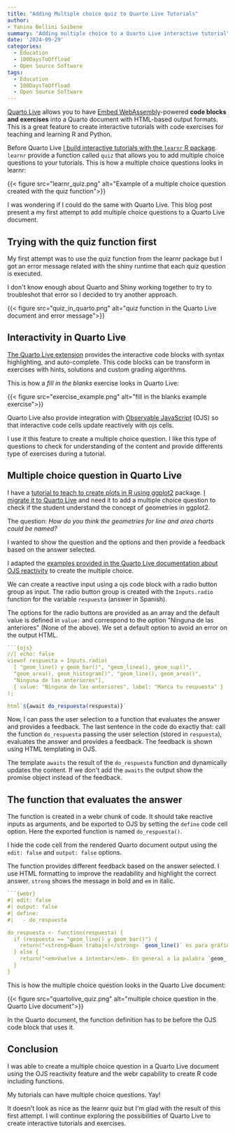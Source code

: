 ```yaml
---
title: "Adding Multiple choice quiz to Quarto Live Tutorials"
author: 
- Yanina Bellini Saibene
summary: "Adding multiple choice to a Quarto Live interactive tutorial" 
date: '2024-09-29'
categories:
  - Education
  - 100DaysToOffload
  - Open Source Software
tags:
  - Education
  - 100DaysToOffload
  - Open Source Software
---
```


[Quarto Live](https://r-wasm.github.io/quarto-live/) allows you to have [Embed WebAssembly](https://webassembly.org)-powered **code blocks and exercises** into a Quarto document with HTML-based output formats.  This is a great feature to create interactive tutorials with code exercises for teaching and learning R and Python.

Before Quarto Live [I build interactive tutorials with the `learnr` R package](https://learning-learnr.netlify.app). `learnr` provide a function called `quiz` that allows you to add multiple choice questions to your tutorials. This is how a multiple choice questions looks in learnr: 

{{< figure src="learnr_quiz.png" alt="Example of a multiple choice question created with the quiz function">}}

I was wondering if I could do the same with Quarto Live. This blog post present a my first attempt to add multiple choice questions to a Quarto Live document.

## Trying with the quiz function first

My first attempt was to use the quiz function from the learnr package but I got an error message related with the shiny runtime that each quiz question is executed. 

I don't know enough about Quarto and Shiny working together to try to troubleshot that error so I decided to try another approach.

{{< figure src="quiz_in_quarto.png" alt="quiz function in the Quarto Live document and error message">}}

## Interactivity in Quarto Live

[The Quarto Live extension](https://r-wasm.github.io/quarto-live/getting_started/installation.html) provides the interactive code blocks with syntax highlighting, and auto-complete. This code blocks can be transform in exercises with hints, solutions and custom grading algorithms.

This is how a _fill in the blanks_ exercise looks in Quarto Live:

{{< figure src="exercise_example.png" alt="fill in the blanks example exercise">}}

Quarto Live also provide integration with [Observable JavaScript](https://observablehq.com/@observablehq/observable-javascript) (OJS) so that interactive code cells update reactively with ojs cells.

I use it this feature to create a multiple choice question.  I like this type of questions to check for understanding of the content and provide differents type of exercises during a tutorial. 

## Multiple choice question in Quarto Live

I have a [tutorial to teach to create plots in R using ggplot2](https://learning-learnr.netlify.app/courses/treintadiasdegraficos/) package. [I migrate it to Quarto Live](https://github.com/yabellini/graficosEnR) and need it to add a multiple choice question to check if the student understand the concept of geometries in ggplot2.

The question: _How do you think the geometries for line and area charts could be named?_

I wanted to show the question and the options and then provide a feedback based on the answer selected. 

I adapted the [examples provided in the Quarto Live documentation about OJS reactivity](https://r-wasm.github.io/quarto-live/interactive/reactivity.html) to create the multiple choice.

We can create a reactive input using a ojs code block with a radio button group as input. The radio button group is created with the `Inputs.radio` function for the variable `respuesta` (answer in Spanish). 

The options for the radio buttons are provided as an array and the default value is defined in `value:` and correspond to the option "Ninguna de las anteriores" (None of the above). We set a default option to avoid an error on the output HTML.

``` r
```{ojs}
//| echo: false
viewof respuesta = Inputs.radio(
  [ "geom_line() y geom_bar()", "geom_linea(), geom_sup()", 
  "geom_area(), geom_histogram()", "geom_line(), geom_area()", 
  "Ninguna de las anteriores"],
  { value: "Ninguna de las anteriores", label: "Marca tu respuesta" }
);

html`${await do_respuesta(respuesta)}`

```

Now, I can pass the user selection to a function that evaluates the answer and provides a feedback. The last sentence in the code do exactly that: call the function `do_respuesta` passing the user selection (stored in `respuesta`), evaluates the answer and provides a feedback. The feedback is shown using HTML templating in OJS.

The template `awaits` the result of the `do_respuesta` function and dynamically updates the content. If we don't add the `awaits` the output show the promise object instead of the feedback.  

## The function that evaluates the answer

The function is created in a webr chunk of code. It should take reactive inputs as arguments, and be exported to OJS by setting the `define` code cell option. Here the exported function is named `do_respuesta()`. 

I hide the code cell from the rendered Quarto document output using the `edit: false` and `output: false` options.

The function provides different feedback based on the answer selected. I use HTML formatting to improve the readability and highlight the correct answer. `strong` shows the message in bold and `em` in italic.  

``` r
```{webr}
#| edit: false
#| output: false
#| define:
#|   - do_respuesta

do_respuesta <- function(respuesta) {
  if (respuesta == "geom_line() y geom_bar()") {
    return("<strong>Buen trabajo!</strong> `geom_line()` es para gráficos de líneas y `geom_bar()` es para gráficos de barras.")
  } else {
    return("<em>Vuelve a intentar</em>. En general a la palabra `geom_` se le agrega el nombre de la geometría en Inglés.")
  }
}
```

This is how the multiple choice question looks in the Quarto Live document:

{{< figure src="quartolive_quiz.png" alt="multiple choice question in the Quarto Live document">}}

In the Quarto document, the function definition has to be before the OJS code block that uses it.

## Conclusion

I was able to create a multiple choice question in a Quarto Live document using the OJS reactivity feature and the webr capability to create R code including functions. 

My tutorials can have multiple choice questions. Yay! 

It doesn't look as nice as the learnr quiz but I'm glad with the result of this first attempt. I will continue exploring the possibilities of Quarto Live to create interactive tutorials and exercises.
